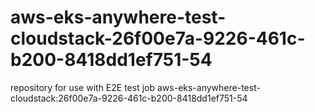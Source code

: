 # aws-eks-anywhere-test-cloudstack-26f00e7a-9226-461c-b200-8418dd1ef751-54
repository for use with E2E test job aws-eks-anywhere-test-cloudstack:26f00e7a-9226-461c-b200-8418dd1ef751-54
